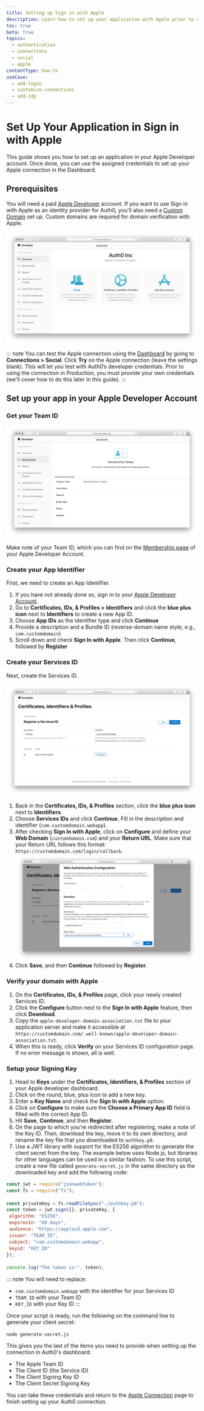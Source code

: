 ```yaml
---
title: Setting up Sign in with Apple
description: Learn how to set up your application with Apple prior to setting up your Apple connection at Auth0.
toc: true
beta: true
topics:
  - authentication
  - connections
  - social
  - apple
contentType: how-to
useCase:
  - add-login
  - customize-connections
  - add-idp
---
```

# Set Up Your Application in Sign in with Apple

This guide shows you how to set up an application in your Apple Developer account. Once done, you can use the assigned credentials to set up your Apple connection in the Dashboard.

## Prerequisites

You will need a paid [Apple Developer](https://developer.apple.com/programs/) account. If you want to use Sign in with Apple as an identity provider for Auth0, you'll also need a [Custom Domain](/custom-domains) set up. Custom domains are required for domain verification with Apple.

![Developer Program](/media/articles/connections/social/apple/apple-developerprogram.jpg)

::: note
You can test the Apple connection using the [Dashboard](${manage_url}) by going to **Connections > Social**. Click **Try** on the Apple connection (leave the settings blank). This will let you test with Auth0’s developer credentials. Prior to using the connection in Production, you must provide your own credentials (we'll cover how to do this later in this guide).
:::

## Set up your app in your Apple Developer Account

### Get your Team ID

![Membership Page](/media/articles/connections/social/apple/apple-membership.jpg)

Make note of your Team ID, which you can find on the [Membership page](https://developer.apple.com/account/#/membership/) of your Apple Developer Account.

### Create your App Identifier

First, we need to create an App Identifier.

1. If you have not already done so, sign in to your [Apple Developer Account](https://developer.apple.com/account/#/overview/).
1. Go to **Certificates, IDs, & Profiles > Identifiers** and click the **blue plus icon** next to **Identifiers** to create a new App ID.
1. Choose **App IDs** as the identifier type and click **Continue**
1. Provide a description and a Bundle ID (reverse-domain name style, e.g., `com.customdomain`)
1. Scroll down and check **Sign In with Apple**. Then click **Continue**, followed by **Register**

### Create your Services ID

Next, create the Services ID.

![Register Services ID](/media/articles/connections/social/apple/apple-registerservicesid.jpg)

1. Back in the **Certificates, IDs, & Profiles** section, click the **blue plus icon** next to **Identifiers**.
1. Choose **Services IDs** and click **Continue**. Fill in the description and identifier (`com.customdomain.webapp`).
1. After checking **Sign In with Apple**, click on **Configure** and define your **Web Domain** (`customdomain.com`) and your **Return URL**. Make sure that your Return URL follows this format: `https://customdomain.com/login/callback`.
  ![Configure URLs](/media/articles/connections/social/apple/apple-configureurls.jpg)
1. Click **Save**, and then **Continue** followed by **Register**.

### Verify your domain with Apple

1. On the **Certificates, IDs, & Profiles** page, click your newly created Services ID.
1. Click the **Configure** button next to the **Sign In with Apple** feature, then click **Download**.
1. Copy the `apple-developer-domain-association.txt` file to your application server and make it accessible at `https://customdomain.com/.well-known/apple-developer-domain-association.txt`.
1. When this is ready, click **Verify** on your Services ID configuration page. If no error message is shown, all is well.

### Setup your Signing Key

1. Head to **Keys** under the **Certificates, Identifiers, & Profiles** section of your Apple developer dashboard.
1. Click on the round, blue, plus icon to add a new key.
1. Enter a **Key Name** and check the **Sign In with Apple** option.
1. Click on **Configure** to make sure the **Choose a Primary App ID** field is filled with the correct App ID.
1. Hit **Save**, **Continue**, and then **Register**.
1. On the page to which you're redirected after registering, make a note of the Key ID. Then, download the key, move it to its own directory, and rename the key file that you downloaded to `authkey.p8`. 
1. Use a JWT library with support for the ES256 algorithm to generate the client secret from the key. The example below uses Node.js, but libraries for other languages can be used in a similar fashion. To use this script, create a new file called `generate-secret.js` in the same directory as the downloaded key and add the following code:

```js
const jwt = require("jsonwebtoken");
const fs = require("fs");

const privateKey = fs.readFileSync("./authkey.p8");
const token = jwt.sign({}, privateKey, {
 algorithm: "ES256",
 expiresIn: "60 days",
 audience: "https://appleid.apple.com",
 issuer: "TEAM_ID",
 subject: "com.customdomain.webapp",
 keyid: "KEY_ID"
});

console.log("The token is:", token);
```

::: note
You will need to replace:

* `com.customdomain.webapp` with the identifier for your Services ID
* `TEAM_ID` with your Team ID
* `KEY_ID` with your Key ID
:::

Once your script is ready, run the following on the command line to generate your client secret:

`node generate-secret.js`

This gives you the last of the items you need to provide when setting up the connection in Auth0's dashboard: 

* The Apple Team ID
* The Client ID (the Service ID)
* The Client Signing Key ID
* The Client Secret Signing Key

You can take these credentials and return to the [Apple Connection](/connections/social/apple) page to finish setting up your Auth0 connection.
